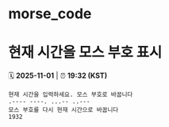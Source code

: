 # morse_code
# 현재 시간을 모스 부호 표시
<!-- MORSE_TIME_START -->
🗓️ **2025-11-01** | ⏰ **19:32 (KST)**

```
현재 시간을 입력하세요. 모스 부호로 바꿉니다
.---- ----. ...-- ..---
모스 부호를 다시 현재 시간으로 바꿉니다
1932
```
<!-- MORSE_TIME_END -->
